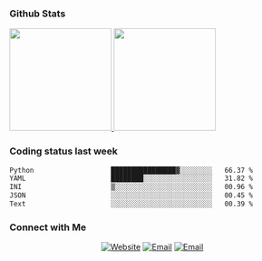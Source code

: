 
### Github Stats

<a href="https://github.com/lileixuan">
  <img height="180em" src="https://github-readme-stats.vercel.app/api?username=lileixuan&theme=buefy&show_icons=true" />
  <img height="180em" src="https://github-readme-stats.vercel.app/api/top-langs/?username=lileixuan&theme=buefy&layout=compact" />
</a>

### Coding status last week 

<!--START_SECTION:waka-->

```txt
Python                   ████████████████▓░░░░░░░░   66.37 %
YAML                     ████████░░░░░░░░░░░░░░░░░   31.82 %
INI                      ▒░░░░░░░░░░░░░░░░░░░░░░░░   00.96 %
JSON                     ░░░░░░░░░░░░░░░░░░░░░░░░░   00.45 %
Text                     ░░░░░░░░░░░░░░░░░░░░░░░░░   00.39 %
```

<!--END_SECTION:waka-->

### Connect with Me 

<p align="center">
<a href="https://www.koomu.cn/"><img alt="Website" src="https://img.shields.io/badge/Website-www.koomu.cn-blue?style=flat-square&logo=google-chrome"></a>
<a href="mailto:lileixuan@gmail.com"><img alt="Email" src="https://img.shields.io/badge/Email-lileixuan@gmail.com-blue?style=flat-square&logo=gmail"></a>
<a href="https://www.koomu.cn/rss/"><img alt="Email" src="https://img.shields.io/badge/RSS-www.koomu.cn%2Frss%2F-blue?style=flat-square&logo=rss"></a>


</p>
